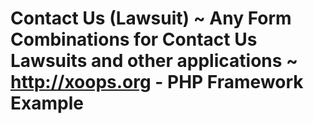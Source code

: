 # Contact Us (Lawsuit) ~ Any Form Combinations for Contact Us Lawsuits and other applications ~ http://xoops.org - PHP Framework Example
